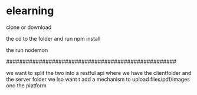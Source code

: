 # elearning

clone or download


 the cd to the folder and run npm install
 
 
  the run nodemon
  
  ####################################################
  
  we want to split the two into a restful api where we have the clientfolder and the server folder
  we lso want t add a mechanism to upload files/pdf/images ono the platform
